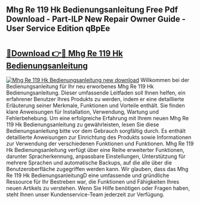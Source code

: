 ## Mhg Re 119 Hk Bedienungsanleitung Free Pdf Download - Part-lLP New Repair Owner Guide - User Service Edition qBpEe

# <h2><a href="http://df4pv2.blite.top/?on=Mhg+Re+119+Hk+Bedienungsanleitung">🔗Download 👉🔴 Mhg Re 119 Hk Bedienungsanleitung</a></h2>

[![Mhg Re 119 Hk Bedienungsanleitung new download](https://i.imgur.com/lujVjoI.png)](http://df4pv2.blite.top/?on=Mhg+Re+119+Hk+Bedienungsanleitung)
Willkommen bei der Bedienungsanleitung für Ihr neu erworbenes Mhg Re 119 Hk Bedienungsanleitung. Dieser umfassende Leitfaden soll Ihnen helfen, ein erfahrener Benutzer Ihres Produkts zu werden, indem er eine detaillierte Erläuterung seiner Merkmale, Funktionen und Vorteile enthält. Sie finden klare Anweisungen für Installation, Verwendung, Wartung und Fehlerbehebung. Um eine erfolgreiche Erfahrung mit Ihrem neuen Mhg Re 119 Hk Bedienungsanleitung zu gewährleisten, lesen Sie diese Bedienungsanleitung bitte vor dem Gebrauch sorgfältig durch. Es enthält detaillierte Anweisungen zur Einrichtung des Produkts sowie Informationen zur Verwendung der verschiedenen Funktionen und Funktionen. Mhg Re 119 Hk Bedienungsanleitung verfügt über eine Reihe erweiterter Funktionen, darunter Spracherkennung, anpassbare Einstellungen, Unterstützung für mehrere Sprachen und automatische Backups, auf die alle über die Benutzeroberfläche zugegriffen werden kann. Wir glauben, dass das Mhg Re 119 Hk BedienungsanleitungD eine umfassende und gründliche Ressource für Ihr Bestreben war, die Funktionen und Fähigkeiten Ihres neuen Artikels zu verstehen. Wenn Sie Hilfe benötigen oder Fragen haben, steht Ihnen unser Kundenservice-Team jederzeit zur Verfügung.
